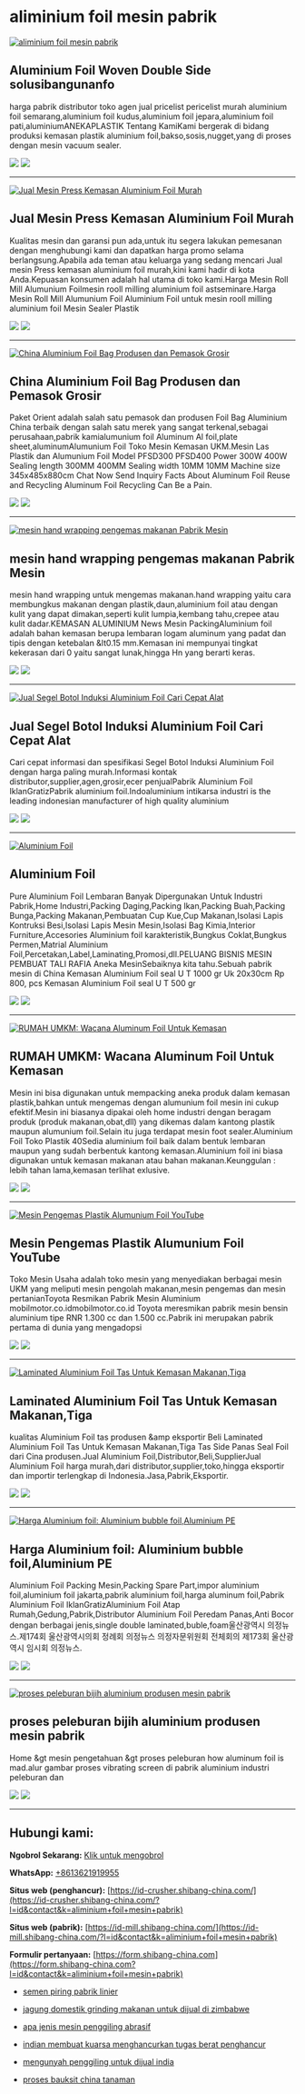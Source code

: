 # aliminium foil mesin pabrik

<a href="https://swt.shibang-china.com/?l=id&img&k=aliminium+foil+mesin+pabrik" target="_blank">![aliminium foil mesin pabrik](http://static.shibang-china.com/all-800x300/481.jpg)</a>

## Aluminium Foil Woven Double Side solusibangunanfo
harga pabrik distributor toko agen jual pricelist pericelist murah aluminium foil semarang,aluminium foil kudus,aluminium foil jepara,aluminium foil pati,aluminiumANEKAPLASTIK Tentang KamiKami bergerak di bidang produksi kemasan plastik aluminium foil,bakso,sosis,nugget,yang di proses dengan mesin vacuum sealer.


<a href="https://whatsapp.shibangsoft.com/WhatsApp.php" target="_blank" title="WhatsApp">![](http://static.shibang-china.com/icon/whatsapp.png)</a> <a href="https://swt.shibang-china.com/?l=id&icon&k=aliminium+foil+mesin+pabrik" target="_blank">![](http://static.shibang-china.com/icon/chat-id.png)</a>

---

<a href="https://swt.shibang-china.com/?l=id&img&k=aliminium+foil+mesin+pabrik" target="_blank">![Jual Mesin Press Kemasan Aluminium Foil Murah](http://static.shibang-china.com/all-800x300/148.jpg)</a>

## Jual Mesin Press Kemasan Aluminium Foil Murah
Kualitas mesin dan garansi pun ada,untuk itu segera lakukan pemesanan dengan menghubungi kami dan dapatkan harga promo selama berlangsung.Apabila ada teman atau keluarga yang sedang mencari Jual mesin Press kemasan aluminium foil murah,kini kami hadir di kota Anda.Kepuasan konsumen adalah hal utama di toko kami.Harga Mesin Roll Mill Alumunium Foilmesin rooll milling aluminium foil astseminare.Harga Mesin Roll Mill Alumunium Foil Aluminium Foil untuk mesin rooll milling aluminium foil Mesin Sealer Plastik


<a href="https://whatsapp.shibangsoft.com/WhatsApp.php" target="_blank" title="WhatsApp">![](http://static.shibang-china.com/icon/whatsapp.png)</a> <a href="https://swt.shibang-china.com/?l=id&icon&k=aliminium+foil+mesin+pabrik" target="_blank">![](http://static.shibang-china.com/icon/chat-id.png)</a>

---

<a href="https://swt.shibang-china.com/?l=id&img&k=aliminium+foil+mesin+pabrik" target="_blank">![China Aluminium Foil Bag Produsen dan Pemasok Grosir](http://static.shibang-china.com/all-800x300/1315.jpg)</a>

## China Aluminium Foil Bag Produsen dan Pemasok Grosir
Paket Orient adalah salah satu pemasok dan produsen Foil Bag Aluminium China terbaik dengan salah satu merek yang sangat terkenal,sebagai perusahaan,pabrik kamialumunium foil Aluminum Al foil,plate sheet,aluminumAlumunium Foil Toko Mesin Kemasan UKM.Mesin Las Plastik dan Alumunium Foil Model PFSD300 PFSD400 Power 300W 400W Sealing length 300MM 400MM Sealing width 10MM 10MM Machine size 345x485x880cm Chat Now Send Inquiry Facts About Aluminum Foil Reuse and Recycling Aluminum Foil Recycling Can Be a Pain.


<a href="https://whatsapp.shibangsoft.com/WhatsApp.php" target="_blank" title="WhatsApp">![](http://static.shibang-china.com/icon/whatsapp.png)</a> <a href="https://swt.shibang-china.com/?l=id&icon&k=aliminium+foil+mesin+pabrik" target="_blank">![](http://static.shibang-china.com/icon/chat-id.png)</a>

---

<a href="https://swt.shibang-china.com/?l=id&img&k=aliminium+foil+mesin+pabrik" target="_blank">![mesin hand wrapping pengemas makanan Pabrik Mesin](http://static.shibang-china.com/all-800x300/1210.jpg)</a>

## mesin hand wrapping pengemas makanan Pabrik Mesin
mesin hand wrapping untuk mengemas makanan.hand wrapping yaitu cara membungkus makanan dengan plastik,daun,aluminium foil atau dengan kulit yang dapat dimakan,seperti kulit lumpia,kembang tahu,crepee atau kulit dadar.KEMASAN ALUMINIUM News Mesin PackingAluminium foil adalah bahan kemasan berupa lembaran logam aluminum yang padat dan tipis dengan ketebalan &lt0.15 mm.Kemasan ini mempunyai tingkat kekerasan dari 0 yaitu sangat lunak,hingga Hn yang berarti keras.


<a href="https://whatsapp.shibangsoft.com/WhatsApp.php" target="_blank" title="WhatsApp">![](http://static.shibang-china.com/icon/whatsapp.png)</a> <a href="https://swt.shibang-china.com/?l=id&icon&k=aliminium+foil+mesin+pabrik" target="_blank">![](http://static.shibang-china.com/icon/chat-id.png)</a>

---

<a href="https://swt.shibang-china.com/?l=id&img&k=aliminium+foil+mesin+pabrik" target="_blank">![Jual Segel Botol Induksi Aluminium Foil Cari Cepat Alat](http://static.shibang-china.com/all-800x300/1163.jpg)</a>

## Jual Segel Botol Induksi Aluminium Foil Cari Cepat Alat
Cari cepat informasi dan spesifikasi Segel Botol Induksi Aluminium Foil dengan harga paling murah.Informasi kontak distributor,supplier,agen,grosir,ecer penjualPabrik Aluminium Foil IklanGratizPabrik aluminium foil.Indoaluminium intikarsa industri is the leading indonesian manufacturer of high quality aluminium


<a href="https://whatsapp.shibangsoft.com/WhatsApp.php" target="_blank" title="WhatsApp">![](http://static.shibang-china.com/icon/whatsapp.png)</a> <a href="https://swt.shibang-china.com/?l=id&icon&k=aliminium+foil+mesin+pabrik" target="_blank">![](http://static.shibang-china.com/icon/chat-id.png)</a>

---

<a href="https://swt.shibang-china.com/?l=id&img&k=aliminium+foil+mesin+pabrik" target="_blank">![Aluminium Foil](http://static.shibang-china.com/all-800x300/765.jpg)</a>

## Aluminium Foil
Pure Aluminium Foil Lembaran Banyak Dipergunakan Untuk Industri Pabrik,Home Industri,Packing Daging,Packing Ikan,Packing Buah,Packing Bunga,Packing Makanan,Pembuatan Cup Kue,Cup Makanan,Isolasi Lapis Kontruksi Besi,Isolasi Lapis Mesin Mesin,Isolasi Bag Kimia,Interior Furniture,Accesories Aluminium foil karakteristik,Bungkus Coklat,Bungkus Permen,Matrial Aluminium Foil,Percetakan,Label,Laminating,Promosi,dll.PELUANG BISNIS MESIN PEMBUAT TALI RAFIA Aneka MesinSebaiknya kita tahu.Sebuah pabrik mesin di China Kemasan Aluminium Foil seal U T 1000 gr Uk 20x30cm Rp 800, pcs Kemasan Aluminium Foil seal U T 500 gr


<a href="https://whatsapp.shibangsoft.com/WhatsApp.php" target="_blank" title="WhatsApp">![](http://static.shibang-china.com/icon/whatsapp.png)</a> <a href="https://swt.shibang-china.com/?l=id&icon&k=aliminium+foil+mesin+pabrik" target="_blank">![](http://static.shibang-china.com/icon/chat-id.png)</a>

---

<a href="https://swt.shibang-china.com/?l=id&img&k=aliminium+foil+mesin+pabrik" target="_blank">![RUMAH UMKM: Wacana Aluminum Foil Untuk Kemasan](http://static.shibang-china.com/all-800x300/1147.jpg)</a>

## RUMAH UMKM: Wacana Aluminum Foil Untuk Kemasan
Mesin ini bisa digunakan untuk mempacking aneka produk dalam kemasan plastik,bahkan untuk mengemas dengan alumunium foil mesin ini cukup efektif.Mesin ini biasanya dipakai oleh home industri dengan beragam produk (produk makanan,obat,dll) yang dikemas dalam kantong plastik maupun alumunium foil.Selain itu juga terdapat mesin foot sealer.Aluminium Foil Toko Plastik 40Sedia aluminium foil baik dalam bentuk lembaran maupun yang sudah berbentuk kantong kemasan.Aluminium foil ini biasa digunakan untuk kemasan makanan atau bahan makanan.Keunggulan : lebih tahan lama,kemasan terlihat exlusive.


<a href="https://whatsapp.shibangsoft.com/WhatsApp.php" target="_blank" title="WhatsApp">![](http://static.shibang-china.com/icon/whatsapp.png)</a> <a href="https://swt.shibang-china.com/?l=id&icon&k=aliminium+foil+mesin+pabrik" target="_blank">![](http://static.shibang-china.com/icon/chat-id.png)</a>

---

<a href="https://swt.shibang-china.com/?l=id&img&k=aliminium+foil+mesin+pabrik" target="_blank">![Mesin Pengemas Plastik Alumunium Foil YouTube](http://static.shibang-china.com/all-800x300/813.jpg)</a>

## Mesin Pengemas Plastik Alumunium Foil YouTube
Toko Mesin Usaha adalah toko mesin yang menyediakan berbagai mesin UKM yang meliputi mesin pengolah makanan,mesin pengemas dan mesin pertanianToyota Resmikan Pabrik Mesin Aluminium mobilmotor.co.idmobilmotor.co.id Toyota meresmikan pabrik mesin bensin aluminium tipe RNR 1.300 cc dan 1.500 cc.Pabrik ini merupakan pabrik pertama di dunia yang mengadopsi


<a href="https://whatsapp.shibangsoft.com/WhatsApp.php" target="_blank" title="WhatsApp">![](http://static.shibang-china.com/icon/whatsapp.png)</a> <a href="https://swt.shibang-china.com/?l=id&icon&k=aliminium+foil+mesin+pabrik" target="_blank">![](http://static.shibang-china.com/icon/chat-id.png)</a>

---

<a href="https://swt.shibang-china.com/?l=id&img&k=aliminium+foil+mesin+pabrik" target="_blank">![Laminated Aluminium Foil Tas Untuk Kemasan Makanan,Tiga](http://static.shibang-china.com/all-800x300/1436.jpg)</a>

## Laminated Aluminium Foil Tas Untuk Kemasan Makanan,Tiga
kualitas Aluminium Foil tas produsen &amp eksportir Beli Laminated Aluminium Foil Tas Untuk Kemasan Makanan,Tiga Tas Side Panas Seal Foil dari Cina produsen.Jual Aluminium Foil,Distributor,Beli,SupplierJual Aluminium Foil harga murah,dari distributor,supplier,toko,hingga eksportir dan importir terlengkap di Indonesia.Jasa,Pabrik,Eksportir.


<a href="https://whatsapp.shibangsoft.com/WhatsApp.php" target="_blank" title="WhatsApp">![](http://static.shibang-china.com/icon/whatsapp.png)</a> <a href="https://swt.shibang-china.com/?l=id&icon&k=aliminium+foil+mesin+pabrik" target="_blank">![](http://static.shibang-china.com/icon/chat-id.png)</a>

---

<a href="https://swt.shibang-china.com/?l=id&img&k=aliminium+foil+mesin+pabrik" target="_blank">![Harga Aluminium foil: Aluminium bubble foil,Aluminium PE](http://static.shibang-china.com/all-800x300/1075.jpg)</a>

## Harga Aluminium foil: Aluminium bubble foil,Aluminium PE
Aluminium Foil Packing Mesin,Packing Spare Part,impor aluminium foil,aluminium foil jakarta,pabrik aluminium foil,harga aluminum foil,Pabrik Aluminium Foil IklanGratizAluminium Foil Atap Rumah,Gedung,Pabrik,Distributor Aluminium Foil Peredam Panas,Anti Bocor dengan berbagai jenis,single double laminated,buble,foam울산광역시 의정뉴스.제174회 울산광역시의회 정례회 의정뉴스 의정자문위원회 전체회의 제173회 울산광역시 임시회 의정뉴스.


<a href="https://whatsapp.shibangsoft.com/WhatsApp.php" target="_blank" title="WhatsApp">![](http://static.shibang-china.com/icon/whatsapp.png)</a> <a href="https://swt.shibang-china.com/?l=id&icon&k=aliminium+foil+mesin+pabrik" target="_blank">![](http://static.shibang-china.com/icon/chat-id.png)</a>

---

<a href="https://swt.shibang-china.com/?l=id&img&k=aliminium+foil+mesin+pabrik" target="_blank">![proses peleburan bijih aluminium produsen mesin pabrik](http://static.shibang-china.com/all-800x300/712.jpg)</a>

## proses peleburan bijih aluminium produsen mesin pabrik
Home &gt mesin pengetahuan &gt proses peleburan how aluminum foil is mad.alur gambar proses vibrating screen di pabrik aluminium industri peleburan dan

<a href="https://whatsapp.shibangsoft.com/WhatsApp.php" target="_blank" title="WhatsApp">![](http://static.shibang-china.com/icon/whatsapp.png)</a> <a href="https://swt.shibang-china.com/?l=id&icon&k=aliminium+foil+mesin+pabrik" target="_blank">![](http://static.shibang-china.com/icon/chat-id.png)</a>

---
## Hubungi kami:

**Ngobrol Sekarang:** [Klik untuk mengobrol](https://swt.shibang-china.com?l=id&contact&k=aliminium+foil+mesin+pabrik)

**WhatsApp:**  [+8613621919955](https://whatsapp.shibangsoft.com/WhatsApp.php)

**Situs web (penghancur):** [https://id-crusher.shibang-china.com/](https://id-crusher.shibang-china.com/?l=id&contact&k=aliminium+foil+mesin+pabrik)

**Situs web (pabrik):** [https://id-mill.shibang-china.com/](https://id-mill.shibang-china.com/?l=id&contact&k=aliminium+foil+mesin+pabrik)

**Formulir pertanyaan:** [https://form.shibang-china.com](https://form.shibang-china.com?l=id&contact&k=aliminium+foil+mesin+pabrik)

* [semen piring pabrik linier](../34/semen%20piring%20pabrik%20linier.md)

* [jagung domestik grinding makanan untuk dijual di zimbabwe](../31/jagung%20domestik%20grinding%20makanan%20untuk%20dijual%20di%20zimbabwe.md)

* [apa jenis mesin penggiling abrasif](../32/apa%20jenis%20mesin%20penggiling%20abrasif.md)

* [indian membuat kuarsa menghancurkan tugas berat penghancur](../32/indian%20membuat%20kuarsa%20menghancurkan%20tugas%20berat%20penghancur.md)

* [mengunyah penggiling untuk dijual india](../39/mengunyah%20penggiling%20untuk%20dijual%20india.md)

* [proses bauksit china tanaman](../39/proses%20bauksit%20china%20tanaman.md)